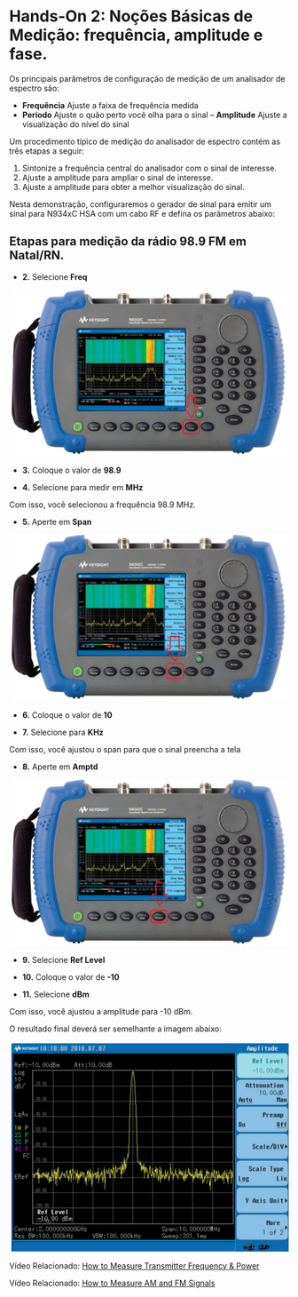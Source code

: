 # **Hands-On 2: Noções Básicas de Medição: frequência, amplitude e fase.**

Os principais parâmetros de configuração de medição de um analisador de espectro são:
- **Frequência**
Ajuste a faixa de frequência medida
- **Período**
Ajuste o quão perto você olha para o sinal
– **Amplitude**
Ajuste a visualização do nível do sinal


Um procedimento típico de medição do analisador de espectro contém as três etapas a seguir:
1. Sintonize a frequência central do analisador com o sinal de interesse.
2. Ajuste a amplitude para ampliar o sinal de interesse.
3. Ajuste a amplitude para obter a melhor visualização do sinal.

Nesta demonstração, configuraremos o gerador de sinal para emitir um sinal para N934xC HSA com
um cabo RF e defina os parâmetros abaixo:

## Etapas para medição da rádio 98.9 FM em Natal/RN.

- **2.** Selecione **Freq**

![](/Imagens/Teclas/freq.png)

- **3.** Coloque o valor de **98.9**

- **4.** Selecione para medir em **MHz**

Com isso, você selecionou a frequência 98.9 MHz. 

- **5.** Aperte em **Span**

![](/Imagens/Teclas/span.png)

- **6.** Coloque o valor de **10**

- **7.** Selecione para **KHz**

Com isso, você ajustou o span para que o sinal preencha a tela

- **8.** Aperte em **Amptd**

![](/Imagens/Teclas/ampld.png)

- **9.** Selecione **Ref Level**

- **10.** Coloque o valor de **-10**

- **11.** Selecione **dBm**

Com isso, você ajustou a amplitude para -10 dBm.

O resultado final deverá ser semelhante a imagem abaixo:

![](/Imagens/HD2/exemplo.png)

Vídeo Relacionado: [How to Measure Transmitter Frequency & Power ](www.youtube.com/watch?v=CVyAldzheH8)

Vídeo Relacionado: [How to Measure AM and FM Signals](https://www.youtube.com/watch?v=A_5r3tEQE4U)
